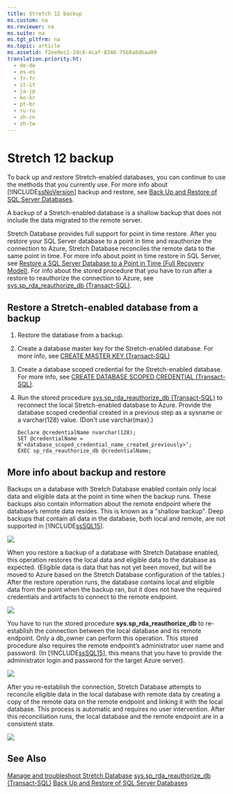```yaml
---
title: Stretch 12 backup
ms.custom: na
ms.reviewer: na
ms.suite: na
ms.tgt_pltfrm: na
ms.topic: article
ms.assetid: f2ee9ec2-2dc4-4caf-8346-75b8a8dbaa09
translation.priority.ht: 
  - de-de
  - es-es
  - fr-fr
  - it-it
  - ja-jp
  - ko-kr
  - pt-br
  - ru-ru
  - zh-cn
  - zh-tw
---
```

# Stretch 12 backup
  To back up and restore Stretch\-enabled databases, you can continue to use  the methods that you currently use. For more info about [!INCLUDE[ssNoVersion](../Token/ssNoVersion_md.md)] backup and restore, see [Back Up and Restore of SQL Server Databases](assetId:///570a21b3-ad29-44a9-aa70-deb2fbd34f27).

 A backup of a Stretch\-enabled database is a shallow backup that does not include the data migrated to the remote server.

 Stretch Database provides full support for point in time restore. After you restore your SQL Server database to a point in time and reauthorize the connection to Azure, Stretch Database reconciles the remote data to the same point in time. For more info about point in time restore in SQL Server, see [Restore a SQL Server Database to a Point in Time \(Full Recovery Model\)](assetId:///3a5daefd-08a8-4565-b54f-28ad01a47d32). For info about the stored procedure that you have to run after a restore to reauthorize the connection to Azure, see [sys.sp\_rda\_reauthorize\_db \(Transact\-SQL\)](assetId:///f6f3e4b2-8c72-4d23-a5de-fe671ca5c5cd).

##  <a name="Reconnect"></a> Restore a Stretch\-enabled database from a backup

1.  Restore the database from a backup.

2.  Create a database master key for the Stretch\-enabled database. For more info, see [CREATE MASTER KEY \(Transact\-SQL\)](assetId:///1710a305-1a4f-48ec-836c-11ffd0356d76)

3.  Create a database scoped credential for the Stretch\-enabled database. For more info, see [CREATE DATABASE SCOPED CREDENTIAL \(Transact\-SQL\)](assetId:///fe830577-11ca-44e5-953b-2d589d54d045).

4.  Run the stored procedure [sys.sp\_rda\_reauthorize\_db \(Transact\-SQL\)](assetId:///f6f3e4b2-8c72-4d23-a5de-fe671ca5c5cd) to reconnect the local Stretch\-enabled database to Azure. Provide the database scoped credential created in a previous step as a sysname or a varchar\(128\) value. \(Don't use varchar\(max\).\)

    ```tsql
    Declare @credentialName nvarchar(128); 
    SET @credentialName = N’<database_scoped_credential_name_created_previously>’; 
    EXEC sp_rda_reauthorize_db @credentialName;

    ```

##  <a name="MoreInfo"></a> More info about backup and restore
 Backups on a database with Stretch Database enabled contain only local data and eligible data at the point in time when the backup runs. These backups also contain information about the remote endpoint where the database’s remote data resides. This is known as a "shallow backup". Deep backups that contain all data in the database, both local and remote, are not supported in [!INCLUDE[ssSQL15]()].

 ![](c6a383e8-72ac-4e55-b9e5-61b7790bed9d)

 When you restore a backup of a database with Stretch Database enabled, this operation restores the local data and eligible data to the database as expected. \(Eligible data is data that has not yet been moved, but will be moved to Azure based on the Stretch Database configuration of the tables.\) After the restore operation runs, the database contains local and eligible data from the point when the backup ran, but it does not have the required credentials and artifacts to connect to the remote endpoint.

 ![](376db23b-0d30-4ec4-a72e-7bc1c872ef56)

 You have to run the stored procedure **sys.sp\_rda\_reauthorize\_db** to re\-establish the connection between the local database and its remote endpoint. Only a db\_owner can perform this operation. This stored procedure also requires the remote endpoint’s administrator user name and password. \(In [!INCLUDE[ssSQL15]()], this means that you have to provide the administrator login and password for the target Azure server\).

 ![](6225340f-6bb2-4603-9d03-14444d35b9ad)

 After you re\-establish the connection, Stretch Database attempts to reconcile eligible data in the local database with remote data by creating a copy of the remote data on the remote endpoint and linking it with the local database. This process is automatic and requires no user intervention. After this reconciliation runs, the local database and the remote endpoint are in a consistent state.

 ![](3563eb97-1ded-4222-9c45-197e7fe0fcb5)

## See Also
 [Manage and troubleshoot Stretch Database](assetId:///6334db3e-9297-44df-8d53-211187a95520) 
 [sys.sp\_rda\_reauthorize\_db \(Transact\-SQL\)](assetId:///f6f3e4b2-8c72-4d23-a5de-fe671ca5c5cd) 
 [Back Up and Restore of SQL Server Databases](assetId:///570a21b3-ad29-44a9-aa70-deb2fbd34f27)

  